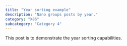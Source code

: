 ```yaml
---
title: "Year sorting example"
description: "Nano groups posts by year."
category: "X86"
subcategory: "Category 4"
---
```


This post is to demonstrate the year sorting capabilities.